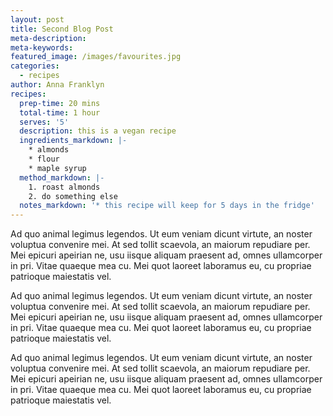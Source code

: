 ```yaml
---
layout: post
title: Second Blog Post
meta-description:
meta-keywords:
featured_image: /images/favourites.jpg
categories:
  - recipes
author: Anna Franklyn
recipes:
  prep-time: 20 mins
  total-time: 1 hour
  serves: '5'
  description: this is a vegan recipe
  ingredients_markdown: |-
    * almonds
    * flour
    * maple syrup
  method_markdown: |-
    1. roast almonds
    2. do something else
  notes_markdown: '* this recipe will keep for 5 days in the fridge'
---
```


Ad quo animal legimus legendos. Ut eum veniam dicunt virtute, an noster voluptua convenire mei. At sed tollit scaevola, an maiorum repudiare per. Mei epicuri apeirian ne, usu iisque aliquam praesent ad, omnes ullamcorper in pri. Vitae quaeque mea cu. Mei quot laoreet laboramus eu, cu propriae patrioque maiestatis vel.

Ad quo animal legimus legendos. Ut eum veniam dicunt virtute, an noster voluptua convenire mei. At sed tollit scaevola, an maiorum repudiare per. Mei epicuri apeirian ne, usu iisque aliquam praesent ad, omnes ullamcorper in pri. Vitae quaeque mea cu. Mei quot laoreet laboramus eu, cu propriae patrioque maiestatis vel.

Ad quo animal legimus legendos. Ut eum veniam dicunt virtute, an noster voluptua convenire mei. At sed tollit scaevola, an maiorum repudiare per. Mei epicuri apeirian ne, usu iisque aliquam praesent ad, omnes ullamcorper in pri. Vitae quaeque mea cu. Mei quot laoreet laboramus eu, cu propriae patrioque maiestatis vel.

&nbsp;

&nbsp;
